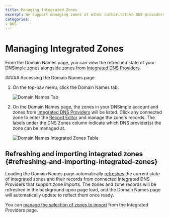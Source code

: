```yaml
---
title: Managing Integrated Zones
excerpt: We support managing zones at other authoritative DNS providers.
categories:
- DNS
---
```


# Managing Integrated Zones

From the Domain Names page, you can view the refreshed state of your DNSimple zones alongside zones from [Integrated DNS Providers](/articles/integrated-dns-providers).

<div class="section-steps" markdown="1">
##### Accessing the Domain Names page

1.  On the top-nav menu, click the <label>Domain Names</label> tab.

    ![Domain Names Tab](/files/domain-names-tab.png)

1.  On the <label>Domain Names</label> page, the zones in your DNSimple account and zones from [Integrated DNS Providers](/articles/integrated-dns-providers) will be listed. Click any connected zone to enter the [Record Editor](/articles/record-editor-integrated-zones) and manage the zone's records. The labels under the DNS Zones column indicate which DNS provider(s) the zone can be managed at.

    ![Domain Names Integrated Zones Table](/files/domain-names-integrated-zones.png)
</div>

## Refreshing and importing integrated zones {#refreshing-and-importing-integrated-zones}

Loading the Domain Names page automatically [refreshes](/articles/record-editor-integrated-zones#importing-integrated-zone-records) the current state of integrated zones and their records from connected Integrated DNS Providers that support zone imports. The zones and zone records will be refreshed in the background upon page load, and the Domain Names page will automatically update to reflect them once ready.

You can [manage the selection of zones to import](/articles/integrated-dns-providers#managing-integrated-zone-selection) from the Integrated Providers page.
